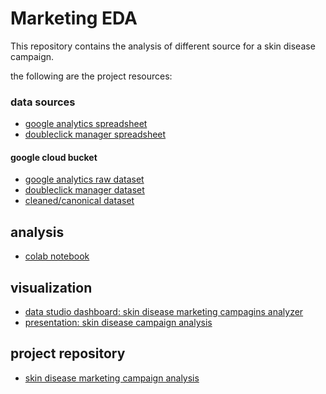 # Marketing EDA

This repository contains the analysis of different source for a skin disease campaign.

the following are the project resources:

### data sources

- [google analytics spreadsheet](https://docs.google.com/spreadsheets/d/16Om0tT4Dh_RKn9n2eTIY_TdTYPOGRSXFAdBa-7LFCBY/edit?usp=sharing)
- [doubleclick manager spreadsheet](https://docs.google.com/spreadsheets/d/1NTPnff7UAlk686gAzKFslp2WKPrR_w71u9JMNAP0JKY/edit?usp=sharing)

#### google cloud bucket

- [google analytics raw dataset](https://storage.googleapis.com/publicis-data/google%20analytics.csv)
- [doubleclick manager dataset](https://storage.googleapis.com/publicis-data/doubleclick%20campaign%20manager.csv)
- [cleaned/canonical dataset](https://storage.googleapis.com/publicis-data/ga.csv)

## analysis

- [colab notebook](https://colab.research.google.com/drive/1_yO1rl3Utx0EgzVNVL5jU4JzzJ8Ak91B#scrollTo=4mLVOVzH-xEO)

## visualization

- [data studio dashboard: skin disease marketing campagins analyzer](https://datastudio.google.com/u/0/reporting/fd59d69b-3c9e-43a7-b39f-da6401fee8ce/page/KNm1C)
- [presentation: skin disease campaign analysis](https://docs.google.com/presentation/d/1Vsxz63y0kvwWRcTGCV3ejuPYmREUwKKpbc0uzyMw0Og/edit#slide=id.g1395eab7a38_0_26)

## project repository

- [skin disease marketing campaign analysis](https://github.com/atzzom/pgd)
